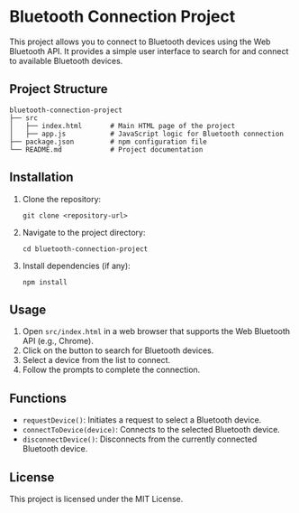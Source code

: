 # Bluetooth Connection Project

This project allows you to connect to Bluetooth devices using the Web Bluetooth API. It provides a simple user interface to search for and connect to available Bluetooth devices.

## Project Structure

```
bluetooth-connection-project
├── src
│   ├── index.html       # Main HTML page of the project
│   ├── app.js           # JavaScript logic for Bluetooth connection
├── package.json         # npm configuration file
└── README.md            # Project documentation
```

## Installation

1. Clone the repository:
   ```
   git clone <repository-url>
   ```

2. Navigate to the project directory:
   ```
   cd bluetooth-connection-project
   ```

3. Install dependencies (if any):
   ```
   npm install
   ```

## Usage

1. Open `src/index.html` in a web browser that supports the Web Bluetooth API (e.g., Chrome).
2. Click on the button to search for Bluetooth devices.
3. Select a device from the list to connect.
4. Follow the prompts to complete the connection.

## Functions

- `requestDevice()`: Initiates a request to select a Bluetooth device.
- `connectToDevice(device)`: Connects to the selected Bluetooth device.
- `disconnectDevice()`: Disconnects from the currently connected Bluetooth device.

## License

This project is licensed under the MIT License.